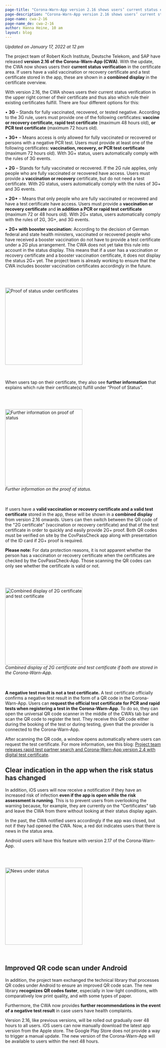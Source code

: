```yaml
---
page-title: "Corona-Warn-App version 2.16 shows users’ current status evidence"
page-description: "Corona-Warn-App version 2.16 shows users’ current status evidence"
page-name: cwa-2-16
page-name_de: cwa-2-16
author: Hanna Heine, 10 am
layout: blog
---
```


*Updated on January 17, 2022 at 12 pm*

The project team of Robert Koch Institute, Deutsche Telekom, and SAP have released **version 2.16 of the Corona-Warn-App (CWA)**. With the update, the CWA now shows users their **current status verification** in the certificate area. If users have a valid vaccination or recovery certificate and a test certificate stored in the app, these are shown in a **combined display** in the certificate overview.

<!-- overview -->

With version 2.16, the CWA shows users their current status verification in the upper right corner of their certificate and thus also which rule their existing certificates fulfill. There are four different options for this:

• **3G** – Stands for fully vaccinated, recovered, or tested negative. According to the 3G rule, users must provide one of the following certificates: **vaccine or recovery certificate, rapid test certificate** (maximum 48 hours old), **or PCR test certificate** (maximum 72 hours old).

• **3G+** – Means access is only allowed for fully vaccinated or recovered or persons with a negative PCR test. Users must provide at least one of the following certificates: **vaccination, recovery, or PCR test certificate** (maximum 72 hours old).
With 3G+ status, users automatically comply with the rules of 3G events.

• **2G** – Stands for fully vaccinated or recovered. If the 2G rule applies, only people who are fully vaccinated or recovered have access. Users must provide a **vaccination or recovery** certificate, but do not need a test certificate.
With 2G status, users automatically comply with the rules of 3G+ and 3G events.

• **2G+** – Means that only people who are fully vaccinated or recovered and have a test certificate have access. Users must provide a **vaccination or recovery certificate** and **in addition a PCR or rapid test certificate** (maximum 72 or 48 hours old). 
With 2G+ status, users automatically comply with the rules of 2G, 3G+, and 3G events.

• **2G+ with booster vaccination:** According to the decision of German federal and state health ministers, vaccinated or recovered people who have received a booster vaccination do not have to provide a test certificate under a 2G plus arrangement. The CWA does not yet take this rule into account in the status display. This means that if a user has a vaccination or recovery certificate and a booster vaccination certificate, it does not display the status 2G+ yet. The project team is already working to ensure that the CWA includes booster vaccination certificates accordingly in the future.


<br></br>
<div class="text-center"> 
<img src="./g-status.png" title="Proof of status under certificates" alt="Proof of status under certificates" style="align: center" width=250> 
</div>
<br></br>

When users tap on their certificate, they also see **further information** that explains which rule their certificate(s) fulfill under “Proof of Status”.

<br></br>
<div class="text-center"> 
<img src="./2g-info.png" title="Further information on proof of status" alt="Further information on proof of status" style="align: center" width=250>
<figcaption aria-hidden="true"><em>Further information on the proof of status.</em></figcaption>
</div>
<br></br>


If users have a **valid vaccination or recovery certificate and a valid test certificate** stored in the app, these will be shown in a **combined display** from version 2.16 onwards. Users can then switch between the QR code of the "2G certificate" (vaccination or recovery certificate) and that of the test certificate in order to quickly and easily provide 2G+ proof. Both QR codes must be verified on site by the CovPassCheck app along with presentation of the ID card if 2G+ proof is required. 

**Please note:** For data protection reasons, it is not apparent whether the person has a vaccination or recovery certificate when the certificates are checked by the CovPassCheck-App. Those scanning the QR codes can only see whether the certificate is valid or not.

<br></br>
<div class="text-center"> 
<img src="./combined-certificates.png" title="Combined display of 2G certificate and test certificate" alt="Combined display of 2G certificate and test certificate" style="align: center" width=250>
<figcaption aria-hidden="true"><em>Combined display of 2G certificate and test certificate if both are stored in the Corona-Warn-App.</em></figcaption>
</div>
<br></br>

**A negative test result is not a test certificate.** A test certificate officially confirms a negative test result in the form of a QR code in the Corona-Warn-App. Users can **request the official test certificate for PCR and rapid tests when registering a test in the Corona-Warn-App**. To do so, they can open the universal QR code scanner in the middle of the CWA’s tab bar and scan the QR code to register the test. They receive this QR code either during the booking of the test or during testing, given that the provider is connected to the Corona-Warn-App. 

After scanning the QR code, a window opens automatically where users can request the test certificate. For more information, see this blog: [Project team releases rapid test partner search and Corona-Warn-App version 2.4 with digital test certificate](/en/blog/2021-06-24-cwa-version-2-4/).

## Clear indication in the app when the risk status has changed 

In addition, iOS users will now receive a notification if they have an increased risk of infection **even if the app is open while the risk assessment is running**. This is to prevent users from overlooking the warning because, for example, they are currently on the "Certificates" tab and leave the CWA from there without looking at their status display again.

In the past, the CWA notified users accordingly if the app was closed, but not if they had opened the CWA. Now, a red dot indicates users that there is news in the status area.

Android users will have this feature with version 2.17 of the Corona-Warn-App.


<br></br>
<div class="text-center"> 
<img src="./status-benachrichtigung.png" title="News under status" alt="News under status" style="align: center" width=250>
</div>
<br></br>

## Improved QR code scan under Android

In addition, the project team exchanged the technical library that processes QR codes under Android to ensure an improved QR code scan. The new library **recognizes QR codes faster**, especially in low-light conditions, with comparatively low print quality, and with some types of paper.

Furthermore, the CWA now provides **further recommendations in the event of a negative test result** in case users have health complaints. 

Version 2.16, like previous versions, will be rolled out gradually over 48 hours to all users. iOS users can now manually download the latest app version from the Apple store. The Google Play Store does not provide a way to trigger a manual update. The new version of the Corona-Warn-App will be available to users within the next 48 hours.
